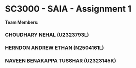 # SC3000 - SAIA - Assignment 1
**Team Members:**
### CHOUDHARY NEHAL (U2323793L)
### HERNDON ANDREW ETHAN (N2504161L)
### NAVEEN BENAKAPPA TUSSHAR (U2323145K)
